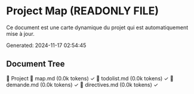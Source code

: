# Project Map (READONLY FILE)

Ce document est une carte dynamique du projet qui est automatiquement mise à jour.

Generated: 2024-11-17 02:54:45


## Document Tree
📁 Project
📄 map.md (0.0k tokens) ✓
📄 todolist.md (0.0k tokens) ✓
📄 demande.md (0.0k tokens) ✓
📄 directives.md (0.0k tokens) ✓